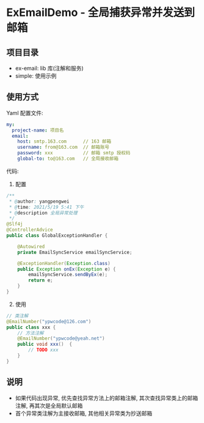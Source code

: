 # ExEmailDemo - 全局捕获异常并发送到邮箱

## 项目目录

- ex-email: lib 库(注解和服务)
- simple: 使用示例

## 使用方式

Yaml 配置文件:

```yaml
my:
  project-name: 项目名
  email:
    host: smtp.163.com      // 163 邮箱
    username: from@163.com  // 邮箱账号
    password: xxx           // 邮箱 smtp 授权码
    global-to: to@163.com   // 全局接收邮箱
```

代码:

1. 配置
```java
/**
 * @author: yangpengwei
 * @time: 2021/5/19 5:41 下午
 * @description 全局异常处理
 */
@Slf4j
@ControllerAdvice
public class GlobalExceptionHandler {

    @Autowired
    private EmailSyncService emailSyncService;

    @ExceptionHandler(Exception.class)
    public Exception onEx(Exception e) {
        emailSyncService.sendByEx(e);
        return e;
    }
}
```

2. 使用
```java
// 类注解
@EmailNumber("ypwcode@126.com")
public class xxx {
    // 方法注解
    @EmailNumber("ypwcode@yeah.net")
    public void xxx()  {
        // TODO xxx
    }
}
```

## 说明

- 如果代码出现异常, 优先查找异常方法上的邮箱注解, 其次查找异常类上的邮箱注解, 再其次是全局默认邮箱
- 首个异常类注解为主接收邮箱, 其他相关异常类为抄送邮箱

